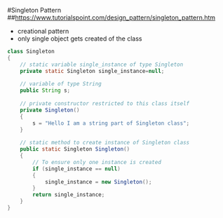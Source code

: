 #Singleton Pattern
##https://www.tutorialspoint.com/design_pattern/singleton_pattern.htm

- creational pattern
- only single object gets created of the class

```java
class Singleton 
{ 
    // static variable single_instance of type Singleton 
    private static Singleton single_instance=null; 
  
    // variable of type String 
    public String s; 
  
    // private constructor restricted to this class itself 
    private Singleton() 
    { 
        s = "Hello I am a string part of Singleton class"; 
    } 
  
    // static method to create instance of Singleton class 
    public static Singleton Singleton() 
    { 
        // To ensure only one instance is created 
        if (single_instance == null) 
        { 
            single_instance = new Singleton(); 
        } 
        return single_instance; 
    } 
} 
```